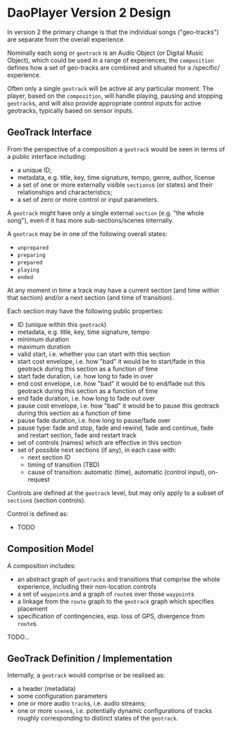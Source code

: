 # DaoPlayer Version 2 Design

In version 2 the primary change is that the individual songs ("geo-tracks") are separate from the overall experience. 

Nominally each song or `geotrack` is an Audio Object (or Digital Music Object), which could be used in a range of experiences; the `composition` defines how a set of geo-tracks are combined and situated for a /specific/ experience. 

Often only a single `geotrack` will be active at any particular moment. The player, based on the `composition`, will handle playing, pausing and stopping `geotrack`s, and will also provide appropriate control inputs for active geotracks, typically based on sensor inputs.

## GeoTrack Interface

From the perspective of a composition a `geotrack` would be seen in terms of a public interface including:

- a unique ID;
- metadata, e.g. title, key, time signature, tempo, genre, author, license
- a set of one or more externally visible `sections`s (or states) and their relationships and characteristics;
- a set of zero or more control or input parameters.

A `geotrack` might have only a single external `section` (e.g. "the whole song"), even if it has more sub-sections/scenes internally.

A `geotrack` may be in one of the following overall states:
- `unprepared`
- `preparing`
- `prepared`
- `playing`
- `ended`

At any moment in time a track may have a current section (and time within that section) and/or a next section (and time of transition).

Each section may have the following public properties:
- ID (unique within this `geotrack`)
- metadata, e.g. title, key, time signature, tempo
- minimum duration
- maximum duration
- valid start, i.e. whether you can start with this section
- start cost envelope, i.e. how "bad" it would be to start/fade in this geotrack during this section as a function of time
- start fade duration, i.e. how long to fade in over
- end cost envelope, i.e. how "bad" it would be to end/fade out this geotrack during this section as a function of time
- end fade duration, i.e. how long to fade out over
- pause cost envelope, i.e. how "bad" it would be to pause this geotrack during this section as a function of time
- pause fade duration, i.e. how long to pause/fade over
- pause type: fade and stop, fade and rewind, fade and continue, fade and restart section, fade and restart track
- set of controls (names) which are effective in this section
- set of possible next sections (if any), in each case with:
  - next section ID
  - timing of transition (TBD)
  - cause of transition: automatic (time), automatic (control input), on-request

Controls are defined at the `geotrack` level, but may only apply to a subset of `section`s (section controls).

Control is defined as:
- TODO

## Composition Model

A composition includes:

- an abstract graph of `geotracks` and transitions that comprise the whole experience, including their non-location controls
- a set of `waypoint`s and a graph of `route`s over those `waypoint`s
- a linkage from the `route` graph to the `geotrack` graph which specifies placement
- specification of contingencies, esp. loss of GPS, divergence from `route`s.

TODO...

## GeoTrack Definition / Implementation

Internally, a `geotrack` would comprise or be realised as:

- a header (metadata)
- some configuration parameters
- one or more audio `track`s, i.e. audio streams;
- one or more `scene`s, i.e. potentially dynamic configurations of tracks roughly corresponding to distinct states of the `geotrack`.


